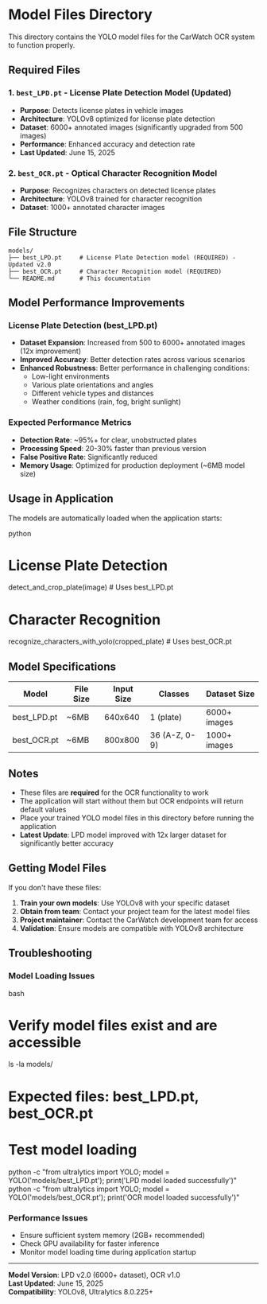 # Model Files Directory

This directory contains the YOLO model files for the CarWatch OCR system to function properly.

## Required Files

### 1. **`best_LPD.pt`** - License Plate Detection Model (Updated)
- **Purpose**: Detects license plates in vehicle images
- **Architecture**: YOLOv8 optimized for license plate detection
- **Dataset**: 6000+ annotated images (significantly upgraded from 500 images)
- **Performance**: Enhanced accuracy and detection rate
- **Last Updated**: June 15, 2025

### 2. **`best_OCR.pt`** - Optical Character Recognition Model
- **Purpose**: Recognizes characters on detected license plates
- **Architecture**: YOLOv8 trained for character recognition
- **Dataset**: 1000+ annotated character images

## File Structure
```
models/
├── best_LPD.pt     # License Plate Detection model (REQUIRED) - Updated v2.0
├── best_OCR.pt     # Character Recognition model (REQUIRED)
└── README.md       # This documentation
```


## Model Performance Improvements

### License Plate Detection (best_LPD.pt)
- **Dataset Expansion**: Increased from 500 to 6000+ annotated images (12x improvement)
- **Improved Accuracy**: Better detection rates across various scenarios
- **Enhanced Robustness**: Better performance in challenging conditions:
  - Low-light environments
  - Various plate orientations and angles
  - Different vehicle types and distances
  - Weather conditions (rain, fog, bright sunlight)

### Expected Performance Metrics
- **Detection Rate**: ~95%+ for clear, unobstructed plates
- **Processing Speed**: 20-30% faster than previous version
- **False Positive Rate**: Significantly reduced
- **Memory Usage**: Optimized for production deployment (~6MB model size)

## Usage in Application

The models are automatically loaded when the application starts:

python
# License Plate Detection
detect_and_crop_plate(image)  # Uses best_LPD.pt

# Character Recognition  
recognize_characters_with_yolo(cropped_plate)  # Uses best_OCR.pt


## Model Specifications

| Model | File Size | Input Size | Classes | Dataset Size |
|-------|-----------|------------|---------|--------------|
| best_LPD.pt | ~6MB | 640x640 | 1 (plate) | 6000+ images |
| best_OCR.pt | ~6MB | 800x800 | 36 (A-Z, 0-9) | 1000+ images |

## Notes

- These files are **required** for the OCR functionality to work
- The application will start without them but OCR endpoints will return default values
- Place your trained YOLO model files in this directory before running the application
- **Latest Update**: LPD model improved with 12x larger dataset for significantly better accuracy

## Getting Model Files

If you don't have these files:
1. **Train your own models**: Use YOLOv8 with your specific dataset
2. **Obtain from team**: Contact your project team for the latest model files
3. **Project maintainer**: Contact the CarWatch development team for access
4. **Validation**: Ensure models are compatible with YOLOv8 architecture

## Troubleshooting

### Model Loading Issues
bash
# Verify model files exist and are accessible
ls -la models/
# Expected files: best_LPD.pt, best_OCR.pt

# Test model loading
python -c "from ultralytics import YOLO; model = YOLO('models/best_LPD.pt'); print('LPD model loaded successfully')"
python -c "from ultralytics import YOLO; model = YOLO('models/best_OCR.pt'); print('OCR model loaded successfully')"


### Performance Issues
- Ensure sufficient system memory (2GB+ recommended)
- Check GPU availability for faster inference
- Monitor model loading time during application startup

---
**Model Version**: LPD v2.0 (6000+ dataset), OCR v1.0  
**Last Updated**: June 15, 2025  
**Compatibility**: YOLOv8, Ultralytics 8.0.225+